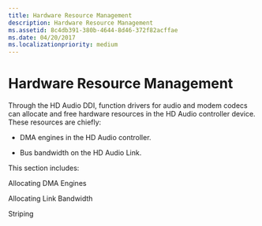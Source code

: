 ```yaml
---
title: Hardware Resource Management
description: Hardware Resource Management
ms.assetid: 8c4db391-380b-4644-8d46-372f82acffae
ms.date: 04/20/2017
ms.localizationpriority: medium
---
```


# Hardware Resource Management


Through the HD Audio DDI, function drivers for audio and modem codecs can allocate and free hardware resources in the HD Audio controller device. These resources are chiefly:

-   DMA engines in the HD Audio controller.

-   Bus bandwidth on the HD Audio Link.

This section includes:

Allocating DMA Engines

Allocating Link Bandwidth

Striping

 

 




